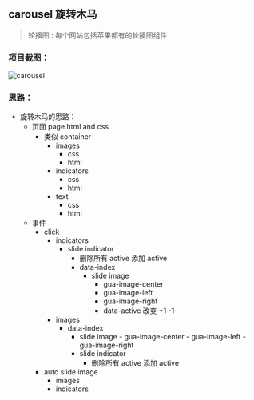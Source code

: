 ## carousel 旋转木马
>  轮播图 : 每个网站包括苹果都有的轮播图组件

### 项目截图：

![carousel](../screenphoto/carousel.png)

### 思路：
- 旋转木马的思路：
    - 页面 page  html and css
        - 类似 container
            - images
                - css
                - html
            - indicators
                - css
                - html
            - text
                - css
                - html
    - 事件
        - click
            - indicators
                - slide indicator
                    - 删除所有 active  添加 active
                    - data-index
                        - slide image
                            - gua-image-center
                            - gua-image-left
                            - gua-image-right
                            - data-active 改变 +1 -1
            - images
                - data-index
                   - slide image
                            - gua-image-center
                            - gua-image-left
                            - gua-image-right
                    - slide indicator
                         - 删除所有 active  添加 active
        - auto slide image
            - images
            - indicators



